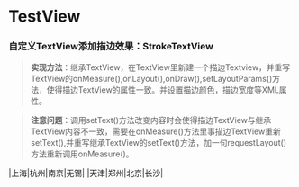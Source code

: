 # TestView

### **自定义TextView添加描边效果：StrokeTextView**

> **实现方法**：继承TextView，在TextView里新建一个描边Textview，并重写TextView的onMeasure(),onLayout(),onDraw(),setLayoutParams()方法，使得描边TextView的属性一致。并设置描边颜色，描边宽度等XML属性。

> **注意问题**：调用setText()方法改变内容时会使得描边TextView与继承TextView内容不一致，需要在onMeasure()方法里事描边TextView重新setText(),并重写继承TextView的setText()方法，加一句requestLayout()方法重新调用onMeasure()。

|上海|杭州|南京|无锡|
|天津|郑州|北京|长沙|

